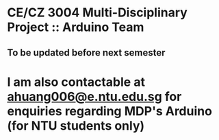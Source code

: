 # CE/CZ 3004 Multi-Disciplinary Project :: Arduino Team

## To be updated before next semester ##

# I am also contactable at ahuang006@e.ntu.edu.sg for enquiries regarding MDP's Arduino (for NTU students only) #
